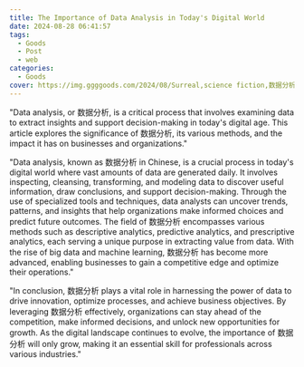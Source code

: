 ```yaml
---
title: The Importance of Data Analysis in Today's Digital World
date: 2024-08-28 06:41:57
tags:
  - Goods
  - Post
  - web
categories:
  - Goods
cover: https://img.ggggoods.com/2024/08/Surreal,science fiction,数据分析,data analysis,technology,tech,diagrams,renderings,colors_20240830_00001_.png
---
```


"Data analysis, or 数据分析, is a critical process that involves examining data to extract insights and support decision-making in today's digital age. This article explores the significance of 数据分析, its various methods, and the impact it has on businesses and organizations."

"Data analysis, known as 数据分析 in Chinese, is a crucial process in today's digital world where vast amounts of data are generated daily. It involves inspecting, cleansing, transforming, and modeling data to discover useful information, draw conclusions, and support decision-making. Through the use of specialized tools and techniques, data analysts can uncover trends, patterns, and insights that help organizations make informed choices and predict future outcomes. The field of 数据分析 encompasses various methods such as descriptive analytics, predictive analytics, and prescriptive analytics, each serving a unique purpose in extracting value from data. With the rise of big data and machine learning, 数据分析 has become more advanced, enabling businesses to gain a competitive edge and optimize their operations."

"In conclusion, 数据分析 plays a vital role in harnessing the power of data to drive innovation, optimize processes, and achieve business objectives. By leveraging 数据分析 effectively, organizations can stay ahead of the competition, make informed decisions, and unlock new opportunities for growth. As the digital landscape continues to evolve, the importance of 数据分析 will only grow, making it an essential skill for professionals across various industries."
